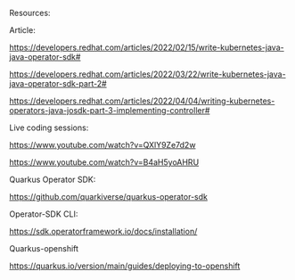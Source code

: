 
Resources:

Article:

https://developers.redhat.com/articles/2022/02/15/write-kubernetes-java-java-operator-sdk#

https://developers.redhat.com/articles/2022/03/22/write-kubernetes-java-java-operator-sdk-part-2#

https://developers.redhat.com/articles/2022/04/04/writing-kubernetes-operators-java-josdk-part-3-implementing-controller#

Live coding sessions:

https://www.youtube.com/watch?v=QXlY9Ze7d2w

https://www.youtube.com/watch?v=B4aH5yoAHRU

Quarkus Operator SDK:

https://github.com/quarkiverse/quarkus-operator-sdk

Operator-SDK CLI:

https://sdk.operatorframework.io/docs/installation/

Quarkus-openshift

https://quarkus.io/version/main/guides/deploying-to-openshift